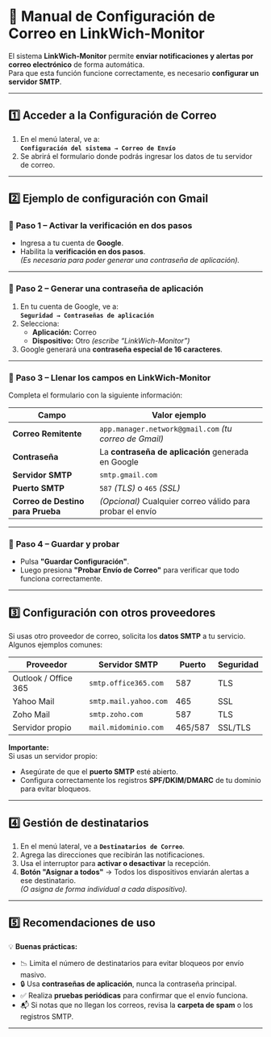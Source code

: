# 📧 **Manual de Configuración de Correo en LinkWich-Monitor**

El sistema **LinkWich-Monitor** permite **enviar notificaciones y alertas por correo electrónico** de forma automática.  
Para que esta función funcione correctamente, es necesario **configurar un servidor SMTP**.

---

## 1️⃣ **Acceder a la Configuración de Correo**

1. En el menú lateral, ve a:  
   **`Configuración del sistema → Correo de Envío`**  
2. Se abrirá el formulario donde podrás ingresar los datos de tu servidor de correo.

---

## 2️⃣ **Ejemplo de configuración con Gmail**

### 🔹 **Paso 1 – Activar la verificación en dos pasos**
- Ingresa a tu cuenta de **Google**.
- Habilita la **verificación en dos pasos**.  
  *(Es necesaria para poder generar una contraseña de aplicación).*

---

### 🔹 **Paso 2 – Generar una contraseña de aplicación**
1. En tu cuenta de Google, ve a:  
   **`Seguridad → Contraseñas de aplicación`**  
2. Selecciona:
   - **Aplicación:** Correo
   - **Dispositivo:** Otro *(escribe “LinkWich-Monitor”)*
3. Google generará una **contraseña especial de 16 caracteres**.

---

### 🔹 **Paso 3 – Llenar los campos en LinkWich-Monitor**
Completa el formulario con la siguiente información:

| **Campo**                           | **Valor ejemplo**                                       |
|--------------------------------------|---------------------------------------------------------|
| **Correo Remitente**                | `app.manager.network@gmail.com` *(tu correo de Gmail)*  |
| **Contraseña**                      | La **contraseña de aplicación** generada en Google      |
| **Servidor SMTP**                   | `smtp.gmail.com`                                        |
| **Puerto SMTP**                     | `587` *(TLS)* o `465` *(SSL)*                           |
| **Correo de Destino para Prueba**   | *(Opcional)* Cualquier correo válido para probar el envío |

---

### 🔹 **Paso 4 – Guardar y probar**
- Pulsa **"Guardar Configuración"**.
- Luego presiona **"Probar Envío de Correo"** para verificar que todo funciona correctamente.

---

## 3️⃣ **Configuración con otros proveedores**

Si usas otro proveedor de correo, solicita los **datos SMTP** a tu servicio.  
Algunos ejemplos comunes:

| **Proveedor**          | **Servidor SMTP**         | **Puerto** | **Seguridad** |
|------------------------|---------------------------|------------|---------------|
| Outlook / Office 365   | `smtp.office365.com`      | 587        | TLS           |
| Yahoo Mail             | `smtp.mail.yahoo.com`     | 465        | SSL           |
| Zoho Mail              | `smtp.zoho.com`           | 587        | TLS           |
| Servidor propio        | `mail.midominio.com`      | 465/587    | SSL/TLS       |

**Importante:**  
Si usas un servidor propio:
- Asegúrate de que el **puerto SMTP** esté abierto.
- Configura correctamente los registros **SPF/DKIM/DMARC** de tu dominio para evitar bloqueos.

---

## 4️⃣ **Gestión de destinatarios**

1. En el menú lateral, ve a **`Destinatarios de Correo`**.
2. Agrega las direcciones que recibirán las notificaciones.
3. Usa el interruptor para **activar o desactivar** la recepción.
4. **Botón "Asignar a todos"** → Todos los dispositivos enviarán alertas a ese destinatario.  
   *(O asigna de forma individual a cada dispositivo).*

---

## 5️⃣ **Recomendaciones de uso**

💡 **Buenas prácticas:**
- 📉 Limita el número de destinatarios para evitar bloqueos por envío masivo.
- 🔒 Usa **contraseñas de aplicación**, nunca la contraseña principal.
- ✅ Realiza **pruebas periódicas** para confirmar que el envío funciona.
- 📬 Si notas que no llegan los correos, revisa la **carpeta de spam** o los registros SMTP.

---
